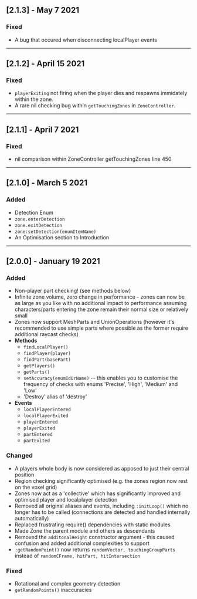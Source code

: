 ## [2.1.3] - May 7 2021
### Fixed
- A bug that occured when disconnecting localPlayer events



--------
## [2.1.2] - April 15 2021
### Fixed
- ``playerExiting`` not firing when the player dies and respawns immidately within the zone.
- A rare nil checking bug within ``getTouchingZones`` in ``ZoneController``.



--------

## [2.1.1] - April 7 2021
### Fixed
- nil comparison within ZoneController getTouchingZones line 450



--------

## [2.1.0] - March 5 2021
### Added
- Detection Enum
- ``zone.enterDetection``
- ``zone.exitDetection``
- ``zone:setDetection(enumItemName)``
- An Optimisation section to Introduction



--------

## [2.0.0] - January 19 2021
### Added
- Non-player part checking! (see methods below)
- Infinite zone volume, zero change in performance - zones can now be as large as you like with no additional impact to performance assuming characters/parts entering the zone remain their normal size or relatively small
- Zones now support MeshParts and UnionOperations (however it's recommended to use simple parts where possible as the former require additional raycast checks)
- **Methods**
    - ``findLocalPlayer()``
    - ``findPlayer(player)``
    - ``findPart(basePart)``
    - ``getPlayers()``
    - ``getParts()``
    - ``setAccuracy(enumIdOrName)`` -- this enables you to customise the frequency of checks with enums 'Precise', 'High', 'Medium' and 'Low'
    - 'Destroy' alias of 'destroy'
- **Events**
    - ``localPlayerEntered``
    - ``localPlayerExited``
    - ``playerEntered``
    - ``playerExited``
    - ``partEntered``
    - ``partExited``

### Changed
- A players whole body is now considered as apposed to just their central position
- Region checking significantly optimised (e.g. the zones region now rest on the voxel grid)
- Zones now act as a 'collective' which has significantly improved and optimised player and localplayer detection
- Removed all original aliases and events, including ``:initLoop()`` which no longer has to be called (connections are detected and handled internally automatically)
- Replaced frustrating require() dependencies with static modules
- Made Zone the parent module and others as descendants
- Removed the ``additonalHeight`` constructor argument - this caused confusion and added additional complexities to support
- ``:getRandomPoint()`` now returns ``randomVector, touchingGroupParts`` instead of ``randomCFrame, hitPart, hitIntersection``

### Fixed
- Rotational and complex geometry detection
- ``getRandomPoints()`` inaccuracies